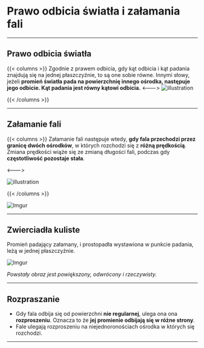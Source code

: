 # Prawo odbicia światła i załamania fali

---

## Prawo odbicia światła

{{< columns >}}
Zgodnie z prawem odbicia, gdy kąt odbicia i kąt padania znajdują się na jednej płaszczyźnie, to są one sobie równe. Innymi słowy, jeżeli **promień światła pada na powierzchnię innego ośrodka, następuje jego odbicie. Kąt padania jest równy kątowi odbicia.**
<--->
![illustration](https://media.discordapp.net/attachments/508354456392302603/1157578839145328670/Artboard_2-100.jpg?ex=65191ece&is=6517cd4e&hm=6148dac78c06747736b18f2674be8108eefb39e5487f721ae69c66f10d232c8f&=)

{{< /columns >}}

---

## Załamanie fali

{{< columns >}}
Załamanie fali następuje wtedy, **gdy fala przechodzi przez granicę dwóch ośrodków**, w których rozchodzi się z **różną prędkością**. Zmiana prędkości wiąże się ze zmianą długości fali, podczas gdy **częstotliwość pozostaje stała**.

<--->

![illustration](https://media.discordapp.net/attachments/508354456392302603/1157588541421932604/Artboard_2-100.jpg?ex=651927d7&is=6517d657&hm=3757c163791ae13c9bd665a75cd87152817e96c92a008f8f3ead485182abe7ae&=)

{{< /columns >}}

![Imgur](https://i.imgur.com/okGFzvo.jpg)

---

## Zwierciadła kuliste

Promień padający załamany, i prostopadła wystawiona w punkcie padania, leżą w jednej płaszczyźnie.

![Imgur](https://i.imgur.com/2A3MzcA.jpg)

*Powstały obraz jest powiększony, odwrócony i rzeczywisty.*

---

## Rozpraszanie

- Gdy fala odbija się od powierzchni **nie regularnej**, ulega ona ona **rozproszeniu**. Oznacza to że **jej promienie odbijają się w różne strony**.
- Fale ulegają rozproszeniu na niejednoronościach ośrodka w których się rozchodzi.

---